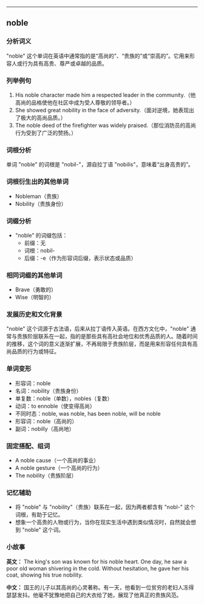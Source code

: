 
---------------
## noble
### 分析词义
"noble" 这个单词在英语中通常指的是“高尚的”、“贵族的”或“崇高的”。它用来形容人或行为具有高贵、尊严或卓越的品质。

### 列举例句
1. His noble character made him a respected leader in the community.（他高尚的品格使他在社区中成为受人尊敬的领导者。）
2. She showed great nobility in the face of adversity.（面对逆境，她表现出了极大的高尚品质。）
3. The noble deed of the firefighter was widely praised.（那位消防员的高尚行为受到了广泛的赞扬。）

### 词根分析
单词 "noble" 的词根是 "nobil-"，源自拉丁语 "nobilis"，意味着“出身高贵的”。

### 词根衍生出的其他单词
- Nobleman（贵族）
- Nobility（贵族身份）

### 词缀分析
- "noble" 的词缀包括：
  - 前缀：无
  - 词根：nobil-
  - 后缀：-e（作为形容词后缀，表示状态或品质）

### 相同词缀的其他单词
- Brave（勇敢的）
- Wise（明智的）

### 发展历史和文化背景
"noble" 这个词源于古法语，后来从拉丁语传入英语。在西方文化中，"noble" 通常与贵族阶层联系在一起，指的是那些具有高社会地位和优秀品质的人。随着时间的推移，这个词的意义逐渐扩展，不再局限于贵族阶层，而是用来形容任何具有高尚品质的行为或特征。

### 单词变形
- 形容词：noble
- 名词：nobility（贵族身份）
- 单复数：noble（单数），nobles（复数）
- 动词：to ennoble（使变得高尚）
- 不同时态：noble, was noble, has been noble, will be noble
- 形容词：noble（高尚的）
- 副词：nobilly（高尚地）

### 固定搭配、组词
- A noble cause（一个高尚的事业）
- A noble gesture（一个高尚的行为）
- The nobility（贵族阶层）

### 记忆辅助
- 将 "noble" 与 "nobility"（贵族）联系在一起，因为两者都含有 "nobl-" 这个词根，有助于记忆。
- 想象一个高贵的人物或行为，当你在现实生活中遇到类似情况时，自然就会想到 "noble" 这个词。

### 小故事
**英文：**
The king's son was known for his noble heart. One day, he saw a poor old woman shivering in the cold. Without hesitation, he gave her his coat, showing his true nobility.

**中文：**
国王的儿子以其高尚的心灵著称。有一天，他看到一位贫穷的老妇人冻得瑟瑟发抖。他毫不犹豫地把自己的大衣给了她，展现了他真正的贵族风范。

